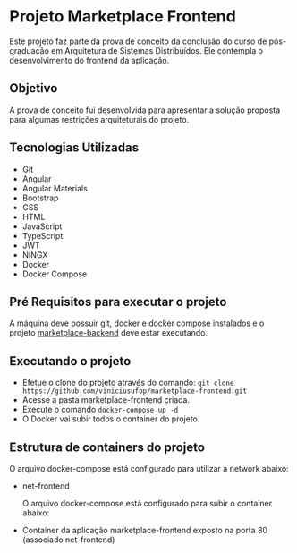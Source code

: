 # Projeto Marketplace Frontend

  Este projeto faz parte da prova de conceito da conclusão do curso de pós-graduação em Arquitetura de Sistemas Distribuídos. Ele contempla o desenvolvimento do frontend da aplicação.

## Objetivo

  A prova de conceito fui desenvolvida para apresentar a solução proposta para algumas restrições arquiteturais do projeto.

## Tecnologias Utilizadas

* Git
* Angular
* Angular Materials
* Bootstrap
* CSS
* HTML
* JavaScript
* TypeScript
* JWT
* NINGX
* Docker
* Docker Compose

## Pré Requisitos para executar o projeto

  A máquina deve possuir git, docker e docker compose instalados e o projeto [marketplace-backend](https://github.com/viniciusufop/marketplace-backend) deve estar executando.

## Executando o projeto

* Efetue o clone do projeto através do comando: ```git clone https://github.com/viniciusufop/marketplace-frontend.git```
* Acesse a pasta marketplace-frontend criada.
* Execute o comando ```docker-compose up -d```
* O Docker vai subir todos o container do projeto.

## Estrutura de containers do projeto

  O arquivo docker-compose está configurado para utilizar a network abaixo:

* net-frontend 

  O arquivo docker-compose está configurado para subir o container abaixo:

* Container da aplicação marketplace-frontend exposto na porta 80 (associado net-frontend)
